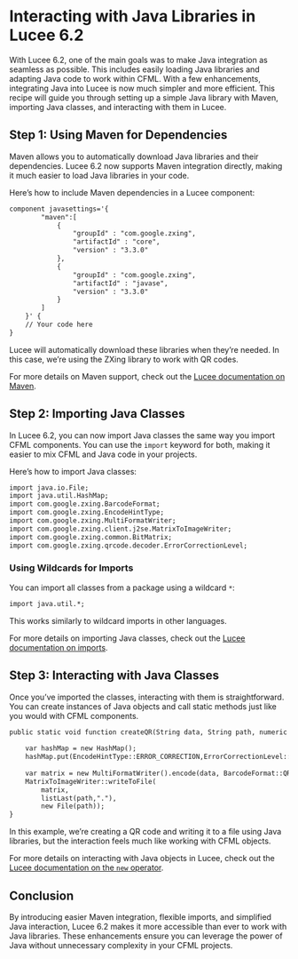 
<!--
{
  "title": "Interacting with Java Libraries",
  "id": "java-libraries",
  "description": "Guide on using Java libraries in Lucee 6.2 with Maven and import",
  "keywords": [
    "java",
    "maven",
    "import",
    "Lucee",
    "libraries",
    "new operator"
  ]
}
-->

# Interacting with Java Libraries in Lucee 6.2

With Lucee 6.2, one of the main goals was to make Java integration as seamless as possible. This includes easily loading Java libraries and adapting Java code to work within CFML. With a few enhancements, integrating Java into Lucee is now much simpler and more efficient. This recipe will guide you through setting up a simple Java library with Maven, importing Java classes, and interacting with them in Lucee.

## Step 1: Using Maven for Dependencies

Maven allows you to automatically download Java libraries and their dependencies. Lucee 6.2 now supports Maven integration directly, making it much easier to load Java libraries in your code.

Here’s how to include Maven dependencies in a Lucee component:

```cfml
component javasettings='{
        "maven":[
            {
                "groupId" : "com.google.zxing",
                "artifactId" : "core",
                "version" : "3.3.0"
            },
            {
                "groupId" : "com.google.zxing",
                "artifactId" : "javase",
                "version" : "3.3.0"
            }
        ]
    }' {
    // Your code here
}
```

Lucee will automatically download these libraries when they’re needed. In this case, we’re using the ZXing library to work with QR codes.

For more details on Maven support, check out the [Lucee documentation on Maven](https://github.com/lucee/lucee-docs/blob/master/docs/recipes/maven.md).

## Step 2: Importing Java Classes

In Lucee 6.2, you can now import Java classes the same way you import CFML components. You can use the `import` keyword for both, making it easier to mix CFML and Java code in your projects.

Here’s how to import Java classes:

```cfml
import java.io.File;
import java.util.HashMap;
import com.google.zxing.BarcodeFormat;
import com.google.zxing.EncodeHintType;
import com.google.zxing.MultiFormatWriter;
import com.google.zxing.client.j2se.MatrixToImageWriter;
import com.google.zxing.common.BitMatrix;
import com.google.zxing.qrcode.decoder.ErrorCorrectionLevel;
```

### Using Wildcards for Imports

You can import all classes from a package using a wildcard `*`:

```cfml
import java.util.*;
```

This works similarly to wildcard imports in other languages.

For more details on importing Java classes, check out the [Lucee documentation on imports](https://github.com/lucee/lucee-docs/blob/master/docs/recipes/import.md).

## Step 3: Interacting with Java Classes

Once you’ve imported the classes, interacting with them is straightforward. You can create instances of Java objects and call static methods just like you would with CFML components.

```cfml
public static void function createQR(String data, String path, numeric height, numeric width) {
            
    var hashMap = new HashMap();
    hashMap.put(EncodeHintType::ERROR_CORRECTION,ErrorCorrectionLevel::L);
    
    var matrix = new MultiFormatWriter().encode(data, BarcodeFormat::QR_CODE, width, height);
    MatrixToImageWriter::writeToFile(
        matrix,
        listLast(path,"."),
        new File(path));
}
```

In this example, we’re creating a QR code and writing it to a file using Java libraries, but the interaction feels much like working with CFML objects.

For more details on interacting with Java objects in Lucee, check out the [Lucee documentation on the `new` operator](https://github.com/lucee/lucee-docs/blob/master/docs/recipes/new-operator.md).

## Conclusion

By introducing easier Maven integration, flexible imports, and simplified Java interaction, Lucee 6.2 makes it more accessible than ever to work with Java libraries. These enhancements ensure you can leverage the power of Java without unnecessary complexity in your CFML projects.
